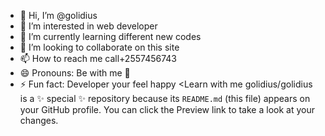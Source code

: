- 👋 Hi, I’m @golidius
- 👀 I’m interested in web developer
- 🌱 I’m currently learning different new codes
- 💞️ I’m looking to collaborate on this site 
- 📫 How to reach me call+2557456743
- 😄 Pronouns: Be with me 💚
- ⚡ Fun fact: Developer 
  your feel happy 
<Learn with me
golidius/golidius is a ✨ special ✨ repository because its `README.md` (this file) appears on your GitHub profile.
You can click the Preview link to take a look at your changes.
